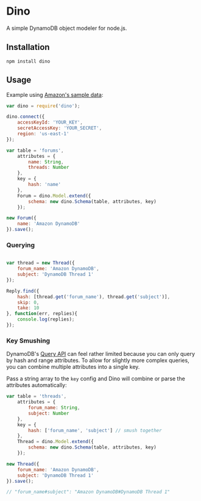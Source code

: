 # Dino

A simple DynamoDB object modeler for node.js.

## Installation

```
npm install dino
```

## Usage

Example using [Amazon's sample data](http://docs.aws.amazon.com/amazondynamodb/latest/developerguide/SampleTablesAndData.html):

```js
var dino = require('dino');

dino.connect({
    accessKeyId: 'YOUR_KEY',
    secretAccessKey: 'YOUR_SECRET',
    region: 'us-east-1'
});

var table = 'forums',
    attributes = {
        name: String,
        threads: Number
    },
    key = {
        hash: 'name'
    },
    Forum = dino.Model.extend({
        schema: new dino.Schema(table, attributes, key)
    });

new Forum({
    name: 'Amazon DynamoDB'
}).save();
```

### Querying

```js

var thread = new Thread({
    forum_name: 'Amazon DynamoDB',
    subject: 'DynamoDB Thread 1'
});

Reply.find({
    hash: [thread.get('forum_name'), thread.get('subject')],
    skip: 0,
    take: 10
}, function(err, replies){
    console.log(replies);
});
```

### Key Smushing

DynamoDB's [Query API](http://docs.aws.amazon.com/amazondynamodb/latest/developerguide/API_Query.html) can feel
rather limited because you can only query by hash and range attributes. To allow for slightly more complex queries, you
can combine multiple attributes into a single key.

Pass a string array to the `key` config and Dino will combine or parse the attributes automatically:

```js
var table = 'threads',
    attributes = {
        forum_name: String,
        subject: Number
    },
    key = {
        hash: ['forum_name', 'subject'] // smush together
    },
    Thread = dino.Model.extend({
        schema: new dino.Schema(table, attributes, key)
    });

new Thread({
    forum_name: 'Amazon DynamoDB',
    subject: 'DynamoDB Thread 1'
}).save();

// "forum_name#subject": "Amazon DynamoDB#DynamoDB Thread 1"
```